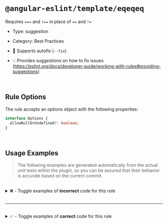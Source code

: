 <!--

  DO NOT EDIT.

  This markdown file was autogenerated using a mixture of the following files as the source of truth for its data:
  - ../../src/rules/eqeqeq.ts
  - ../../tests/rules/eqeqeq/cases.ts

  In order to update this file, it is therefore those files which need to be updated, as well as potentially the generator script:
  - ../../../../tools/scripts/generate-rule-docs.ts

-->

<br>

# `@angular-eslint/template/eqeqeq`

Requires `===` and `!==` in place of `==` and `!=`

- Type: suggestion
- Category: Best Practices
- 🔧 Supports autofix (`--fix`)

- 💡 Provides suggestions on how to fix issues (https://eslint.org/docs/developer-guide/working-with-rules#providing-suggestions)

<br>

## Rule Options

The rule accepts an options object with the following properties:

```ts
interface Options {
  allowNullOrUndefined?: boolean;
}

```

<br>

## Usage Examples

> The following examples are generated automatically from the actual unit tests within the plugin, so you can be assured that their behavior is accurate based on the current commit.

<br>

<details>
<summary>❌ - Toggle examples of <strong>incorrect</strong> code for this rule</summary>

<br>

#### Default Config

```json
{
  "rules": {
    "@angular-eslint/template/eqeqeq": [
      "error"
    ]
  }
}
```

<br>

#### ❌ Invalid Code

```html
{{ 'null' == test }}
   ~~~~~~~~~~~~~~
```

<br>

---

<br>

#### Custom Config

```json
{
  "rules": {
    "@angular-eslint/template/eqeqeq": [
      "error",
      {
        "allowNullOrUndefined": true
      }
    ]
  }
}
```

<br>

#### ❌ Invalid Code

```html
<div [attr.disabled]="test != 'undefined' && null == '3'"></div>
                      ~~~~~~~~~~~~~~~~~~~
```

<br>

---

<br>

#### Default Config

```json
{
  "rules": {
    "@angular-eslint/template/eqeqeq": [
      "error"
    ]
  }
}
```

<br>

#### ❌ Invalid Code

```html
<div *ngIf="test == true || test1 !== undefined"></div>
            ~~~~~~~~~~~~
```

<br>

---

<br>

#### Default Config

```json
{
  "rules": {
    "@angular-eslint/template/eqeqeq": [
      "error"
    ]
  }
}
```

<br>

#### ❌ Invalid Code

```html
{{ one != '02' ? c > d : 'hey!' }}
   ~~~~~~~~~~~
```

<br>

---

<br>

#### Default Config

```json
{
  "rules": {
    "@angular-eslint/template/eqeqeq": [
      "error"
    ]
  }
}
```

<br>

#### ❌ Invalid Code

```html
{{ a === b && 1 == b ? c > d : 'hey!' }}
              ~~~~~~
```

<br>

---

<br>

#### Default Config

```json
{
  "rules": {
    "@angular-eslint/template/eqeqeq": [
      "error"
    ]
  }
}
```

<br>

#### ❌ Invalid Code

```html
{{ c > d ? a != b : 'hey!' }}
           ~~~~~~
```

<br>

---

<br>

#### Default Config

```json
{
  "rules": {
    "@angular-eslint/template/eqeqeq": [
      "error"
    ]
  }
}
```

<br>

#### ❌ Invalid Code

```html
{{ c > d ? 'hey!' : a == false }}
                    ~~~~~~~~~~
```

<br>

---

<br>

#### Custom Config

```json
{
  "rules": {
    "@angular-eslint/template/eqeqeq": [
      "error",
      {
        "allowNullOrUndefined": true
      }
    ]
  }
}
```

<br>

#### ❌ Invalid Code

```html
{{ undefined == test1 && a === b ? (c > d ? d != '0' : v === 4) : 'hey!' }}
                                            ~~~~~~~~
```

<br>

---

<br>

#### Default Config

```json
{
  "rules": {
    "@angular-eslint/template/eqeqeq": [
      "error"
    ]
  }
}
```

<br>

#### ❌ Invalid Code

```html
{{ undefined != test1 }}
   ~~~~~~~~~~~~~~~~~~
```

</details>

<br>

---

<br>

<details>
<summary>✅ - Toggle examples of <strong>correct</strong> code for this rule</summary>

<br>

#### Default Config

```json
{
  "rules": {
    "@angular-eslint/template/eqeqeq": [
      "error"
    ]
  }
}
```

<br>

#### ✅ Valid Code

```html
{{ a === 1 }}
```

<br>

---

<br>

#### Default Config

```json
{
  "rules": {
    "@angular-eslint/template/eqeqeq": [
      "error"
    ]
  }
}
```

<br>

#### ✅ Valid Code

```html
<div [class.testing]="b === false">
```

<br>

---

<br>

#### Default Config

```json
{
  "rules": {
    "@angular-eslint/template/eqeqeq": [
      "error"
    ]
  }
}
```

<br>

#### ✅ Valid Code

```html
<div *ngIf="c === test">
```

<br>

---

<br>

#### Custom Config

```json
{
  "rules": {
    "@angular-eslint/template/eqeqeq": [
      "error",
      {
        "allowNullOrUndefined": true
      }
    ]
  }
}
```

<br>

#### ✅ Valid Code

```html
<div *appShow="(d == null && e === null && (f | lowercase) == undefined) || g === undefined">
```

</details>

<br>
